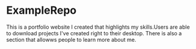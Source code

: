 # ExampleRepo
This is a portfolio website I created that highlights my skills.Users are able to download projects I've created right to their desktop. There is also a section that allowws people to learn more about me.
